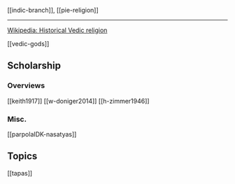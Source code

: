 [[indic-branch]], [[pie-religion]]

---

[Wikipedia: Historical Vedic religion](https://en.wikipedia.org/wiki/Historical-Vedic-religion)

[[vedic-gods]]

## Scholarship
### Overviews
[[keith1917]]
[[w-doniger2014]]
[[h-zimmer1946]]
### Misc.
[[parpolaIDK-nasatyas]]

## Topics
[[tapas]]